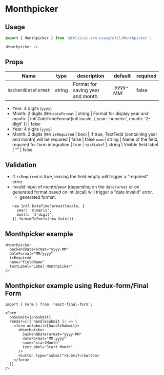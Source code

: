 # Monthpicker
## Usage

```js
import { Monthpicker } from '@folio/ui-erm-usage/util/Monthpicker';

<Monthpicker />

```


## Props
Name | type | description | default | required
--- | --- | --- | --- | ---
`backendDateFormat` | string | Format for saving year and month. | 'yyyy-MM' | false
  - Year: 4 digits (`yyyy`)
  - Month: 2 digits (`MM`)
`dateFormat` | string | Format for display year and month. | Intl.DateTimeFormat(intl.locale, { year: 'numeric', month: '2-digit' }) | false
  - Year: 4 digits (`yyyy`)
  - Month: 2 digits (`MM`)
`isRequired` | bool | If true, TextField (containing year and month) will be required | false | false
`name`| string | Name of the field, required for form integration | true |
`textLabel` | string | Visible field label | "" | false


## Validation
- If `isRequired` is true, leaving the field empty will trigger a "required" error.
- Invalid input of month/year (depending on the `dateFormat` or on generated format based on intl.local) will trigger a "date invalid" error.
  - generated format:
  ```
  new Intl.DateTimeFormat(locale, {
    year: 'numeric',
    month: '2-digit',
  }).formatToParts(new Date())
  ```


## Monthpicker example

```
<Monthpicker
  backendDateFormat="yyyy-MM"
  dateFormat="MM/yyyy"
  isRequired
  name="fieldName"
  textLabel="Label Monthpicker"
/>
```

## Monthpicker example using Redux-form/Final Form

```
import { Form } from 'react-final-form';

<Form
  onSubmit={onSubmit}
  render={({ handleSubmit }) => (
    <form onSubmit={handleSubmit}>
      <Monthpicker
        backendDateFormat="yyyy-MM"
        dateFormat="MM.yyyy"
        name="startMonth"
        textLabel="Start Month"
      />
      <button type="submit">Submit</button>
    </form>
  )}
/>
```
